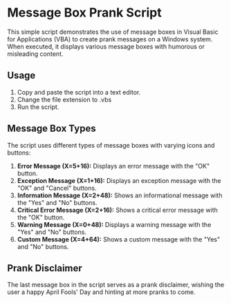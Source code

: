 # Message Box Prank Script

This simple script demonstrates the use of message boxes in Visual Basic for Applications (VBA) to create prank messages on a Windows system. When executed, it displays various message boxes with humorous or misleading content.

## Usage

1. Copy and paste the script into a text editor.
2. Change the file extension to .vbs
3. Run the script.

## Message Box Types

The script uses different types of message boxes with varying icons and buttons:

1. **Error Message (X=5+16):** Displays an error message with the "OK" button.
2. **Exception Message (X=1+16):** Displays an exception message with the "OK" and "Cancel" buttons.
3. **Information Message (X=2+48):** Shows an informational message with the "Yes" and "No" buttons.
4. **Critical Error Message (X=2+16):** Shows a critical error message with the "OK" button.
5. **Warning Message (X=0+48):** Displays a warning message with the "Yes" and "No" buttons.
6. **Custom Message (X=4+64):** Shows a custom message with the "Yes" and "No" buttons.

## Prank Disclaimer

The last message box in the script serves as a prank disclaimer, wishing the user a happy April Fools' Day and hinting at more pranks to come.

